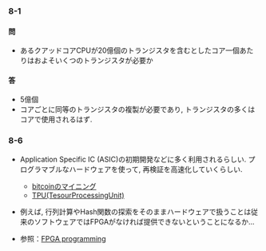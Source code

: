 ### 8-1
#### 問
- あるクアッドコアCPUが20億個のトランジスタを含むとしたコア一個あたりはおよそいくつのトランジスタが必要か
#### 答
- 5億個
- コアごとに同等のトランジスタの複製が必要であり, トランジスタの多くはコアで使用されるはず.

### 8-6
- Application Specific IC (ASIC)の初期開発などに多く利用されるらしい. プログラマブルなハードウェアを使って, 再検証を高速化していくらしい.
    - [bitcoinのマイニング](https://www.bitmain.com/)
    - [TPU(TesourProcessingUnit)](https://cloud.google.com/tpu/docs/tpus)
- 例えば, 行列計算やHash関数の探索をそのままハードウェアで扱うことは従来のソフトウェアではFPGAがなければ提供できないということになるか...

- 参照：[FPGA programming](https://codilime.com/blog/FPGA-programming-how-it-works-and-where-it-can-be-used/)